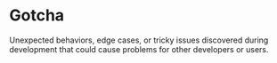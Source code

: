 # Gotcha

Unexpected behaviors, edge cases, or tricky issues discovered during development that could cause problems for other developers or users.
